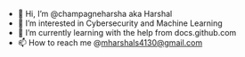 - 👋 Hi, I’m @champagneharsha aka Harshal
- 👀 I’m interested in Cybersecurity and Machine Learning
- 🌱 I’m currently learning with the help from docs.github.com
- 📫 How to reach me @mharshals4130@gmail.com

<!---
champagneharsha/champagneharsha is a ✨ special ✨ repository because its `README.md` (this file) appears on your GitHub profile.
You can click the Preview link to take a look at your changes.
--->
